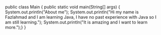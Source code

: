 public class Main {
  public static void main(String[] args) {
    System.out.println("About me");
    System.out.println("Hi my name is Fazlahmad and I am learning Java, I have no past experience with Java so I am still learning.");
    System.out.println("It is amazing and I want to learn more.");}
    }
